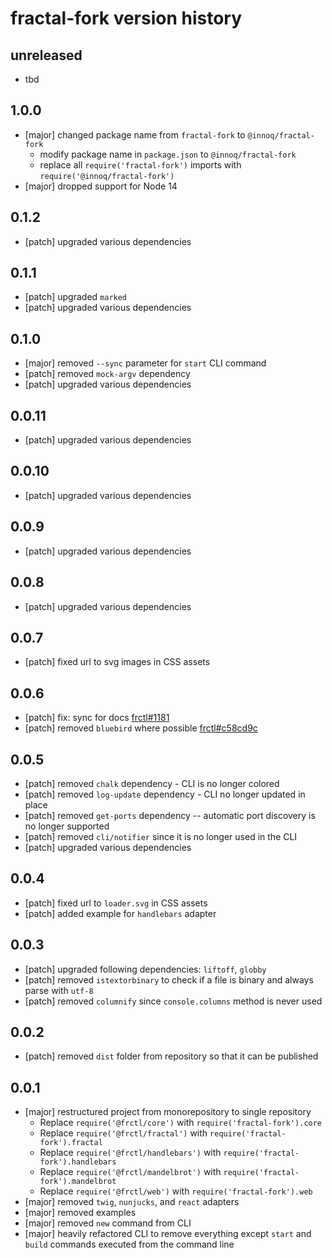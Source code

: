 fractal-fork version history
============================

unreleased
----------

* tbd


1.0.0
-----

* [major] changed package name from `fractal-fork` to `@innoq/fractal-fork`
  * modify package name in `package.json` to `@innoq/fractal-fork`
  * replace all `require('fractal-fork')` imports with `require('@innoq/fractal-fork')`
* [major] dropped support for Node 14


0.1.2
-----

* [patch] upgraded various dependencies


0.1.1
-----

* [patch] upgraded `marked`
* [patch] upgraded various dependencies


0.1.0
-----

* [major] removed `--sync` parameter for `start` CLI command
* [patch] removed `mock-argv` dependency
* [patch] upgraded various dependencies


0.0.11
------

* [patch] upgraded various dependencies


0.0.10
------

* [patch] upgraded various dependencies


0.0.9
-----

* [patch] upgraded various dependencies


0.0.8
-----

* [patch] upgraded various dependencies


0.0.7
-----

* [patch] fixed url to svg images in CSS assets


0.0.6
-----

* [patch] fix: sync for docs [frctl#1181](https://github.com/frctl/fractal/pull/1181)
* [patch] removed `bluebird` where possible [frctl#c58cd9c](https://github.com/frctl/fractal/pull/1206/commits/c58cd9ce63d662d14fc10bd347f5343096efc89c)


0.0.5
-----

* [patch] removed `chalk` dependency - CLI is no longer colored
* [patch] removed `log-update` dependency - CLI no longer updated in place
* [patch] removed `get-ports` dependency -- automatic port discovery is no longer supported
* [patch] removed `cli/notifier` since it is no longer used in the CLI
* [patch] upgraded various dependencies


0.0.4
-----

* [patch] fixed url to `loader.svg` in CSS assets
* [patch] added example for `handlebars` adapter


0.0.3
-----

* [patch] upgraded following dependencies: `liftoff`, `globby`
* [patch] removed `istextorbinary` to check if a file is binary and always parse with `utf-8`
* [patch] removed `columnify` since `console.columns` method is never used


0.0.2
-----

* [patch] removed `dist` folder from repository so that it can be published


0.0.1
-----

* [major] restructured project from monorepository to single repository
  * Replace `require('@frctl/core')` with `require('fractal-fork').core`
  * Replace `require('@frctl/fractal')` with `require('fractal-fork').fractal`
  * Replace `require('@frctl/handlebars')` with `require('fractal-fork').handlebars`
  * Replace `require('@frctl/mandelbrot')` with `require('fractal-fork').mandelbrot`
  * Replace `require('@frctl/web')` with `require('fractal-fork').web`
* [major] removed `twig`, `nunjucks`, and `react` adapters
* [major] removed examples
* [major] removed `new` command from CLI
* [major] heavily refactored CLI to remove everything except `start` and `build` commands executed from the command line
